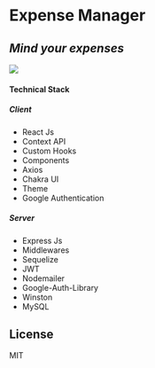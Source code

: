 # Expense Manager

## _Mind your expenses_

![](https://github.com/shahjalpen/expensemanager/blob/main/expensemanager.gif)

#### Technical Stack

##### Client

- React Js
- Context API
- Custom Hooks
- Components
- Axios
- Chakra UI
- Theme
- Google Authentication

##### Server

- Express Js
- Middlewares
- Sequelize
- JWT
- Nodemailer
- Google-Auth-Library
- Winston
- MySQL

## License

MIT
